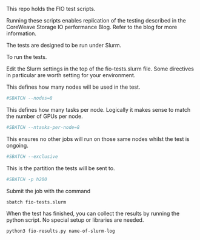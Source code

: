 This repo holds the FIO test scripts.

Running these scripts enables replication of the testing described in the CoreWeave Storage IO performance Blog. Refer to the blog for more information.

The tests are designed to be run under Slurm.

To run the tests.

Edit the Slurm settings in the top of the fio-tests.slurm file. Some directives in particular are worth setting for your environment.

This defines how many nodes will be used in the test.
```sh
#SBATCH --nodes=8
```

This defines how many tasks per node. Logically it makes sense to match the number of GPUs per node.
```sh
#SBATCH --ntasks-per-node=8
```

This ensures no other jobs will run on those same nodes whilst the test is ongoing.
```sh
#SBATCH --exclusive
```

This is the partition the tests will be sent to.
```sh
#SBATCH -p h200
```

Submit the job with the command
```sh
sbatch fio-tests.slurm
```

When the test has finished, you can collect the results by running the python script. No special setup or libraries are needed.
```sh
python3 fio-results.py name-of-slurm-log
```
